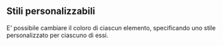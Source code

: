 ## Stili personalizzabili

E' possibile cambiare il coloro di ciascun elemento, specificando uno stile personalizzato per ciascuno di essi.

